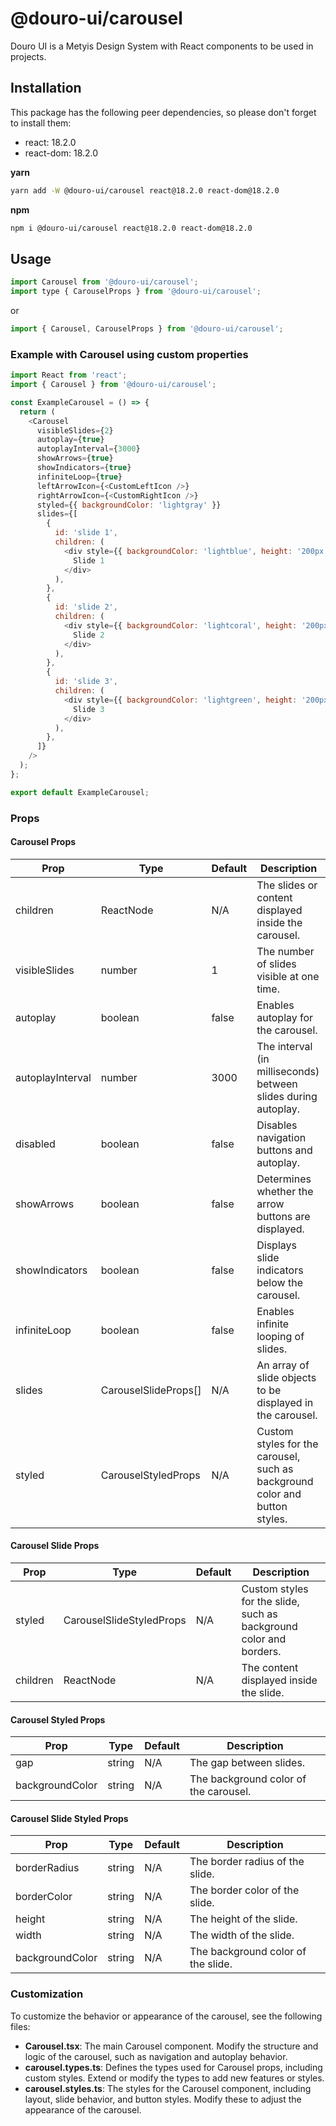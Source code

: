 # @douro-ui/carousel

Douro UI is a Metyis Design System with React components to be used in projects.

## Installation

This package has the following peer dependencies, so please don't forget to install them:

- react: 18.2.0
- react-dom: 18.2.0

**yarn**

```sh
yarn add -W @douro-ui/carousel react@18.2.0 react-dom@18.2.0
```

**npm**

```sh
npm i @douro-ui/carousel react@18.2.0 react-dom@18.2.0
```

## Usage

```js
import Carousel from '@douro-ui/carousel';
import type { CarouselProps } from '@douro-ui/carousel';
```

or

```js
import { Carousel, CarouselProps } from '@douro-ui/carousel';
```

### Example with Carousel using custom properties

```js
import React from 'react';
import { Carousel } from '@douro-ui/carousel';

const ExampleCarousel = () => {
  return (
    <Carousel
      visibleSlides={2}
      autoplay={true}
      autoplayInterval={3000}
      showArrows={true}
      showIndicators={true}
      infiniteLoop={true}
      leftArrowIcon={<CustomLeftIcon />}
      rightArrowIcon={<CustomRightIcon />}
      styled={{ backgroundColor: 'lightgray' }}
      slides={[
        {
          id: 'slide 1',
          children: (
            <div style={{ backgroundColor: 'lightblue', height: '200px' }}>
              Slide 1
            </div>
          ),
        },
        {
          id: 'slide 2',
          children: (
            <div style={{ backgroundColor: 'lightcoral', height: '200px' }}>
              Slide 2
            </div>
          ),
        },
        {
          id: 'slide 3',
          children: (
            <div style={{ backgroundColor: 'lightgreen', height: '200px' }}>
              Slide 3
            </div>
          ),
        },
      ]}
    />
  );
};

export default ExampleCarousel;
```

### Props

#### Carousel Props

| Prop             | Type                 | Default | Description                                                                 |
| ---------------- | -------------------- | ------- | --------------------------------------------------------------------------- |
| children         | ReactNode            | N/A     | The slides or content displayed inside the carousel.                        |
| visibleSlides    | number               | 1       | The number of slides visible at one time.                                   |
| autoplay         | boolean              | false   | Enables autoplay for the carousel.                                          |
| autoplayInterval | number               | 3000    | The interval (in milliseconds) between slides during autoplay.              |
| disabled         | boolean              | false   | Disables navigation buttons and autoplay.                                   |
| showArrows       | boolean              | false   | Determines whether the arrow buttons are displayed.                         |
| showIndicators   | boolean              | false   | Displays slide indicators below the carousel.                               |
| infiniteLoop     | boolean              | false   | Enables infinite looping of slides.                                         |
| slides           | CarouselSlideProps[] | N/A     | An array of slide objects to be displayed in the carousel.                  |
| styled           | CarouselStyledProps  | N/A     | Custom styles for the carousel, such as background color and button styles. |

#### Carousel Slide Props

| Prop     | Type                     | Default | Description                                                        |
| -------- | ------------------------ | ------- | ------------------------------------------------------------------ |
| styled   | CarouselSlideStyledProps | N/A     | Custom styles for the slide, such as background color and borders. |
| children | ReactNode                | N/A     | The content displayed inside the slide.                            |

#### Carousel Styled Props

| Prop            | Type   | Default | Description                           |
| --------------- | ------ | ------- | ------------------------------------- |
| gap             | string | N/A     | The gap between slides.               |
| backgroundColor | string | N/A     | The background color of the carousel. |

#### Carousel Slide Styled Props

| Prop            | Type   | Default | Description                        |
| --------------- | ------ | ------- | ---------------------------------- |
| borderRadius    | string | N/A     | The border radius of the slide.    |
| borderColor     | string | N/A     | The border color of the slide.     |
| height          | string | N/A     | The height of the slide.           |
| width           | string | N/A     | The width of the slide.            |
| backgroundColor | string | N/A     | The background color of the slide. |

### Customization

To customize the behavior or appearance of the carousel, see the following files:

- **Carousel.tsx**: The main Carousel component. Modify the structure and logic of the carousel, such as navigation and autoplay behavior.
- **carousel.types.ts**: Defines the types used for Carousel props, including custom styles. Extend or modify the types to add new features or styles.
- **carousel.styles.ts**: The styles for the Carousel component, including layout, slide behavior, and button styles. Modify these to adjust the appearance of the carousel.
